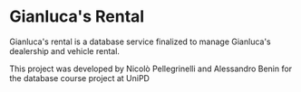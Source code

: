 # Gianluca's Rental

Gianluca's rental is a database service finalized to manage Gianluca's dealership and vehicle rental.

This project was developed by Nicolò Pellegrinelli and Alessandro Benin for the database course project at UniPD
